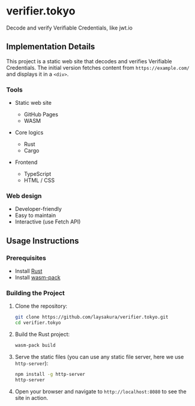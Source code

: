 # verifier.tokyo
Decode and verify Verifiable Credentials, like jwt.io

## Implementation Details

This project is a static web site that decodes and verifies Verifiable Credentials. The initial version fetches content from `https://example.com/` and displays it in a `<div>`.

### Tools

- Static web site
  - GitHub Pages
  - WASM

- Core logics
  - Rust
  - Cargo

- Frontend
  - TypeScript
  - HTML / CSS

### Web design

- Developer-friendly
- Easy to maintain
- Interactive (use Fetch API)

## Usage Instructions

### Prerequisites

- Install [Rust](https://www.rust-lang.org/tools/install)
- Install [wasm-pack](https://rustwasm.github.io/wasm-pack/installer/)

### Building the Project

1. Clone the repository:
   ```sh
   git clone https://github.com/laysakura/verifier.tokyo.git
   cd verifier.tokyo
   ```

2. Build the Rust project:
   ```sh
   wasm-pack build
   ```

3. Serve the static files (you can use any static file server, here we use `http-server`):
   ```sh
   npm install -g http-server
   http-server
   ```

4. Open your browser and navigate to `http://localhost:8080` to see the site in action.
